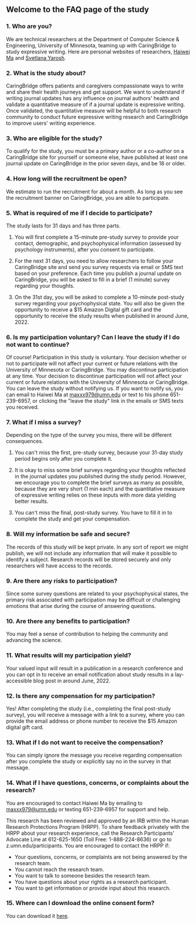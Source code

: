 ## Welcome to the FAQ page of the study

### 1. Who are you?

We are technical researchers at the Department of Computer Science & Engineering, University of Minnesota, teaming up with CaringBridge to study expressive writing. Here are personal websites of researchers, [Haiwei Ma](https://haiweima.github.io/) and [Svetlana Yarosh](https://lanayarosh.com/). 

### 2. What is the study about?

CaringBridge offers patients and caregivers compassionate ways to write and share their health journeys and get support. We want to understand if writing journal updates has any influence on journal authors' health and validate a quantitative measure of if a journal update is expressive writing. Once validated, the quantitative measure will be helpful to both research community to conduct future expressive writing research and CaringBridge to improve users' writing experience. 

### 3. Who are eligible for the study?

To qualify for the study, you must be a primary author or a co-author on a CaringBridge site for yourself or someone else, have published at least one journal update on CaringBridge in the prior seven days, and be 18 or older. 

### 4. How long will the recruitment be open?
We estimate to run the recruitment for about a month. As long as you see the recruitment banner on CaringBridge, you are able to participate.

### 5. What is required of me if I decide to participate?

The study lasts for 31 days and has three parts.
 
1. You will first complete a 15-minute pre-study survey to provide your contact, demographic, and psychophysical information (assessed by psychology instruments), after you consent to participate. 
 
2. For the next 31 days, you need to allow researchers to follow your CaringBridge site and send you survey requests via email or SMS text based on your preference. Each time you publish a journal update on CaringBridge, you will be asked to fill in a brief (1 minute) survey regarding your thoughts. 
 
3. On the 31st day, you will be asked to complete a 10-minute post-study survey regarding your psychophysical state. You will also be given the opportunity to receive a $15 Amazon Digital gift card and the opportunity to receive the study results when published in around June, 2022. 

### 6. Is my participation voluntary? Can I leave the study if I do not want to continue?
Of course! Participation in this study is voluntary. Your decision whether or not to participate will not affect your current or future relations with the University of Minnesota or CaringBridge. You may discontinue participation at any time. Your decision to discontinue participation will not affect your current or future relations with the University of Minnesota or CaringBridge. You can leave the study without notifying us. If you want to notify us, you can email to Haiwei Ma at maxxx979@umn.edu or text to his phone 651-239-6957, or clicking the "leave the study" link in the emails or SMS texts you received.

### 7. What if I miss a survey?
Depending on the type of the survey you miss, there will be different consequences.

1. You can't miss the first, pre-study survey, because your 31-day study period begins only after you complete it.

2. It is okay to miss some brief surveys regarding your thoughts reflected in the journal updates you published during the study period. However, we encourage you to complete the brief surveys as many as possible, because they are very short (1 min each) and the quantitative measure of expressive writing relies on these inputs with more data yielding better results.

3. You can't miss the final, post-study survey. You have to fill it in to complete the study and get your compensation.

### 8. Will my information be safe and secure?
The records of this study will be kept private. In any sort of report we might publish, we will not include any information that will make it possible to identify a subject. Research records will be stored securely and only researchers will have access to the records. 

### 9. Are there any risks to participation?

Since some survey questions are related to your psychophysical states, the primary risk associated with participation may be difficult or challenging emotions that arise during the course of answering questions.

### 10. Are there any benefits to participation?

You may feel a sense of contribution to helping the community and advancing the science.

### 11. What results will my participation yield?
Your valued input will result in a publication in a research conference and you can opt in to receive an email notification about study results in a lay-accessible blog post in around June, 2022.

### 12. Is there any compensation for my participation?
Yes! After completing the study (i.e., completing the final post-study survey), you will receive a message with a link to a survey, where you can provide the email address or phone number to receive the $15 Amazon digital gift card.

### 13. What if I do not want to receive the compensation?
You can simply ignore the message you receive regarding compensation after you complete the study or explicitly say no in the survey in that message.

### 14. What if I have questions, concerns, or complaints about the research?

You are encouraged to contact Haiwei Ma by emailing to maxxx979@umn.edu or texting 651-239-6957 for support and help.

This research has been reviewed and approved by an IRB within the Human Research Protections Program (HRPP). To share feedback privately with the HRPP about your research experience, call the Research Participants’ Advocate Line at 612-625-1650 (Toll Free: 1-888-224-8636) or go to z.umn.edu/participants. You are encouraged to contact the HRPP if:
 
- Your questions, concerns, or complaints are not being answered by the research team.
- You cannot reach the research team.
- You want to talk to someone besides the research team.
- You have questions about your rights as a research participant.
- You want to get information or provide input about this research.

### 15. Where can I download the online consent form?
You can download it [here](https://github.com/haiweima/Research/files/7181051/HRP-587.-.Online.Consent.docx).

